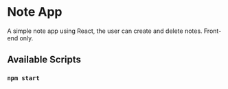 # Note App
A simple note app using React, the user can create and delete notes. Front-end only. 

## Available Scripts

### `npm start`
